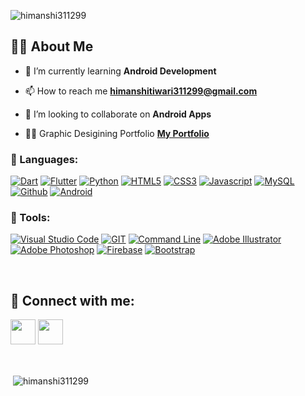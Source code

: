 <p align="left"> <img src="https://komarev.com/ghpvc/?username=himanshi311299&label=Profile%20views&color=0e75b6&style=flat" alt="himanshi311299" /> </p>

## 🙋‍♂️ About Me

- 🌱 I’m currently learning **Android Development**

- 📫 How to reach me **himanshitiwari311299@gmail.com**

- 👯 I’m looking to collaborate on **Android Apps**

- 👨‍💻 Graphic Desigining Portfolio **[My Portfolio](https://himanshitiwari.wixsite.com/folio)**

<!---
himanshi311299/himanshi311299 is a ✨ special ✨ repository because its `README.md` (this file) appears on your GitHub profile.
You can click the Preview link to take a look at your changes.
--->

### 🚀 Languages:

[![Dart](https://img.icons8.com/color/50/000000/dart.png)](#)
[![Flutter](https://img.icons8.com/color/48/000000/flutter.png)](#)
[![Python](https://img.icons8.com/color/48/000000/python--v1.png)](#)
[![HTML5](https://img.icons8.com/color/48/000000/html-5.png)](#)
[![CSS3](https://img.icons8.com/color/48/000000/css3.png)](#)
[![Javascript](https://img.icons8.com/color/50/000000/javascript--v2.png)](#)
[![MySQL](https://img.icons8.com/fluent/50/000000/mysql-logo.png)](#)
[![Github](https://img.icons8.com/color/50/000000/github--v1.png)](#)
[![Android](https://img.icons8.com/fluency/48/000000/android.png)](#)

### 🚀 Tools:

[![Visual Studio Code](https://img.icons8.com/fluent/50/000000/visual-studio-code-2019.png)](#)
[![GIT](https://img.icons8.com/color/50/000000/git.png)](#)
[![Command Line](https://img.icons8.com/color/50/000000/run-command.png)](#)
[![Adobe Illustrator](https://img.icons8.com/color/48/000000/adobe-illustrator--v2.png)](#)
[![Adobe Photoshop](https://img.icons8.com/color/48/000000/adobe-photoshop--v1.png)](#)
[![Firebase](https://img.icons8.com/color/48/000000/google-firebase-console.png)](#)
[![Bootstrap](https://img.icons8.com/color/48/000000/bootstrap.png)](#)

<br />

## 📱 Connect with me:

<p align="left">

<a href = "https://www.linkedin.com/in/himanshi-tiwari-240383194" target="_blank"><img src="https://cdn-icons.flaticon.com/png/512/3256/premium/3256016.png?token=exp=1634999991~hmac=c441613329824d71bd07e4b01656f8e1" width="40px"/></a>
<a href = "https://instagram.com/himanshi3112_"><img src="https://cdn-icons-png.flaticon.com/512/1384/1384063.png" width="40px"/></a>

</p>
<br/>

<p>&nbsp;<img align="center" src="https://github-readme-stats.vercel.app/api?username=himanshi311299&show_icons=true&theme=merko&title_color=f3ea29&text_color=0ecaf1&locale=en" alt="himanshi311299" /></p>

